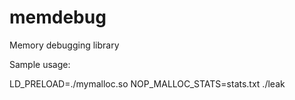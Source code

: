 # memdebug
Memory debugging library

Sample usage:

LD_PRELOAD=./mymalloc.so NOP_MALLOC_STATS=stats.txt ./leak
